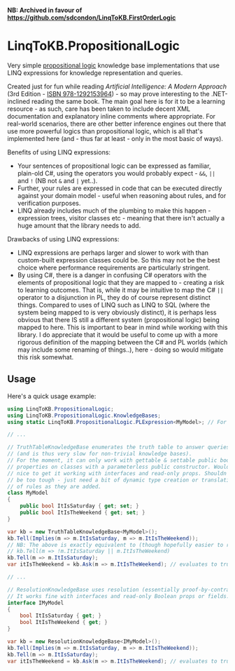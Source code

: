 ﻿**NB: Archived in favour of https://github.com/sdcondon/LinqToKB.FirstOrderLogic**
 
 # LinqToKB.PropositionalLogic

Very simple [propositional logic](https://en.wikipedia.org/wiki/Propositional_calculus) knowledge base implementations that use LINQ expressions for knowledge representation and queries.

Created just for fun while reading _Artificial Intelligence: A Modern Approach_ (3rd Edition - [ISBN 978-1292153964](https://www.google.com/search?q=isbn+978-1292153964)) - so may prove interesting to the .NET-inclined reading the same book.
The main goal here is for it to be a learning resource - as such, care has been taken to include decent XML documentation and explanatory inline comments where appropriate.
For real-world scenarios, there are other better inference engines out there that use more powerful logics than propositional logic, which is all that's implemented here (and - thus far at least - only in the most basic of ways).

Benefits of using LINQ expressions:
* Your sentences of propositional logic can be expressed as familiar, plain-old C#, using the operators you would probably expect - `&&`, `||` and `!` (NB not `&` and `|` yet..).
* Further, your rules are expressed in code that can be executed directly against your domain model - useful when reasoning about rules, and for verification purposes.
* LINQ already includes much of the plumbing to make this happen - expression trees, visitor classes etc - meaning that there isn't actually a huge amount that the library needs to add.

Drawbacks of using LINQ expressions:
* LINQ expressions are perhaps larger and slower to work with than custom-built expression classes could be. So this may not be the best choice where performance requirements are particularly stringent.
* By using C#, there is a danger in confusing C# operators with the elements of propositional logic that they are mapped to - creating a risk to learning outcomes.
That is, while it may be intuitive to map the C# `||` operator to a disjunction in PL, they do of course represent distinct things.
Compared to uses of LINQ such as LINQ to SQL (where the system being mapped to is very obviously distinct), it is perhaps less obvious that there IS still a different system (propositional logic) being mapped to here. This is important to bear in mind while working with this library.
I do appreciate that it would be useful to come up with a more rigorous definition of the mapping between the C# and PL worlds (which may include some renaming of things..), here - doing so would mitigate this risk somewhat.

## Usage

Here's a quick usage example:

```csharp
using LinqToKB.PropositionalLogic;
using LinqToKB.PropositionalLogic.KnowledgeBases;
using static LinqToKB.PropositionalLogic.PLExpression<MyModel>; // For the Implies static method

// ...

// TruthTableKnowledgeBase enumerates the truth table to answer queries
// (and is thus very slow for non-trivial knowledge bases).
// For the moment, it can only work with gettable & settable public bool-valued
// properties on classes with a parameterless public constructor. Would be
// nice to get it working with interfaces and read-only props. Shouldn't
// be too tough - just need a bit of dynamic type creation or translation
// of rules as they are added.
class MyModel
{
    public bool ItIsSaturday { get; set; }
    public bool ItIsTheWeekend { get; set; }
}

var kb = new TruthTableKnowledgeBase<MyModel>();
kb.Tell(Implies(m => m.ItIsSaturday, m => m.ItIsTheWeekend));
// NB: The above is exactly equivalent to (though hopefully easier to read than):
// kb.Tell(m => !m.ItIsSaturday || m.ItIsTheWeekend)
kb.Tell(m => m.ItIsSaturday);
var itIsTheWeekend = kb.Ask(m => m.ItIsTheWeekend); // evaluates to true

// ...

// ResolutionKnowledgeBase uses resolution (essentially proof-by-contradiction).
// It works fine with interfaces and read-only Boolean props or fields.
interface IMyModel
{
    bool ItIsSaturday { get; }
    bool ItIsTheWeekend { get; }
}

var kb = new ResolutionKnowledgeBase<IMyModel>();
kb.Tell(Implies(m => m.ItIsSaturday, m => m.ItIsTheWeekend));
kb.Tell(m => m.ItIsSaturday);
var itIsTheWeekend = kb.Ask(m => m.ItIsTheWeekend); // evaluates to true
```
